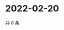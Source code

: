 # 2022-02-20

共 0 条

<!-- BEGIN WEIBO -->
<!-- 最后更新时间 Sun Feb 20 2022 18:12:17 GMT+0800 (China Standard Time) -->

<!-- END WEIBO -->
